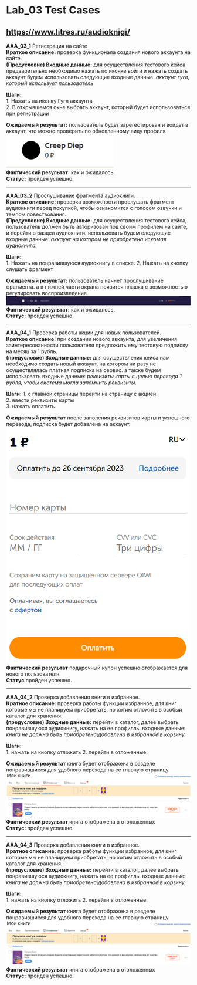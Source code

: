 # Lab_03 Test Cases
## https://www.litres.ru/audioknigi/

**AAA_03_1** Регистрация на сайте  
**Краткое  описание:** проверка функционала создания нового аккаунта на сайте.  
**(Предусловие) Входные данные:** для осуществления тестового кейса предварительно необходимо нажать по иконке войти и нажать создать аккаунт
будем использовать следующие входные данные:
*аккаунт гугл, который использует пользователь*

**Шаги:**  
    1. Нажать на иконку Гугл аккаунта  
    2. В открывшемся окне выбрать аккаунт, который будет использоваться при регистрации

**Ожидаемый результат:** пользователь будет зарегестирован и войдет в аккаунт, что можно проверить по обновленному виду профиля  
![результат](firstCase.png)  
**Фактический результат:** как и ожидалось.  
**Статус:** пройден успешно.

---

**AAA_03_2** Прослушивание фрагмента аудиокниги.  
**Краткое описание:** проверка возможности прослушать фрагмент аудиокниги перед покупкой, чтобы ознакомится с голосом озвучки и темпом повествования.  
**(Предусловие) Входные данные:** для осуществления тестового кейса, пользователь должен быть авторизован под своим профилем на сайте, и перейти в раздел аудиокниги. использовать будем следующие входные данные: *аккаунт на котором не приобретена искомая аудиокнига.*

**Шаги:**  
    1. Нажать на понравившуюся аудиокнигу в списке.
    2. Нажать на кнопку слушать фрагмент  

**Ожидаемый результат:** пользователь начнет прослушивание фрагмента. а в нижней части экрана появится плашка с возможностью регулировать воспроизведение.  
![результат](secondCase2.png)  
**Фактический результат:** как и ожидалось.  
**Статус:** пройден успешно.

---

**AAA_04_1** Проверка работы акции для новых пользователей.  
**Краткое описание:** при создании нового аккаунта, для увеличения заинтересованности пользователя предложить ему тестовую подписку на месяц за 1 рубль.  
**(предусловие) Входные данные:** для осуществления кейса нам необходимо создать новый аккаунт, на котором ни разу не осуществлялась платная подписка на сервис. а также будем использовать входные данные: *реквизиты карты с целью перевода 1 рубля, чтобы система могла запомнить реквизиты.*

**Шаги:**
    1. с главной страницы перейти на страницу с акцией.  
    2. ввести реквизиты карты  
    3. нажать оплатить.  

**Ожидаемый результат** после заполения реквизитов карты и успешного перевода, подписка будет добавлена на аккаунт.  
![результат](thirdCase.png)  
**Фактический результат** подарочный купон успешно отображается для нового пользователя.  
**Статус** пройден успешно.

---

**AAA_04_2** Проверка добавления книги в избранное.  
**Кратное описание:** проверка работы функции избранное, для книг которые мы не планируем приобретать, но хотим отложить в особый каталог для хранения.  
**(предусловие) Входные данные:** перейти в каталог, далее выбрать понравившуюся аудиокнигу, нажать на ее профилль. входные данные: *книга не должна быть приобретена\добавлена в избранное\в корзину.*

**Шаги:**  
    1. нажать на кнопку отложить
    2. перейти в отложенные.

**Ожидаемый результат** книга будет отображена в разделе понравившиеся для удобного перехода на ее главную страницу  
![результат](4Case.png)  
**Фактический результат** книга отображена в отоложенных  
**Статус:** пройден успешно.

---

**AAA_04_3** Проверка добавления книги в избранное.  
**Кратное описание:** проверка работы функции избранное, для книг которые мы не планируем приобретать, но хотим отложить в особый каталог для хранения.  
**(предусловие) Входные данные:** перейти в каталог, далее выбрать понравившуюся аудиокнигу, нажать на ее профилль. входные данные: *книга не должна быть приобретена\добавлена в избранное\в корзину.*

**Шаги:**  
    1. нажать на кнопку отложить
    2. перейти в отложенные.

**Ожидаемый результат** книга будет отображена в разделе понравившиеся для удобного перехода на ее главную страницу  
![результат](4Case.png)  
**Фактический результат** книга отображена в отоложенных  
**Статус:** пройден успешно.